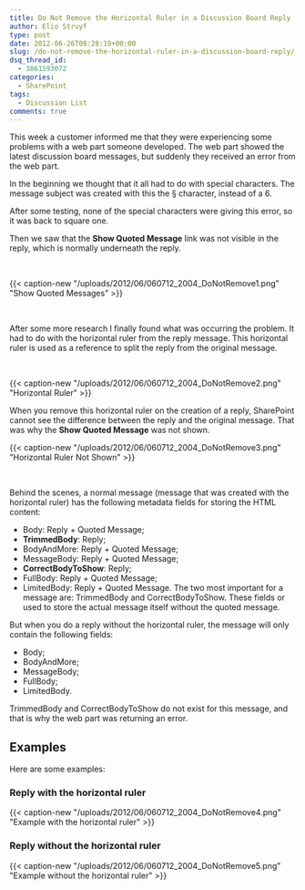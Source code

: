 ```yaml
---
title: Do Not Remove the Horizontal Ruler in a Discussion Board Reply
author: Elio Struyf
type: post
date: 2012-06-26T08:28:19+00:00
slug: /do-not-remove-the-horizontal-ruler-in-a-discussion-board-reply/
dsq_thread_id:
  - 3861593072
categories:
  - SharePoint
tags:
  - Discussion List
comments: true
---
```


This week a customer informed me that they were experiencing some problems with a web part someone developed. The web part showed the latest discussion board messages, but suddenly they received an error from the web part.

In the beginning we thought that it all had to do with special characters. The message subject was created with this the § character, instead of a 6.

After some testing, none of the special characters were giving this error, so it was back to square one.

Then we saw that the **Show Quoted Message** link was not visible in the reply, which is normally underneath the reply.

&nbsp;

{{< caption-new "/uploads/2012/06/060712_2004_DoNotRemove1.png" "Show Quoted Messages" >}}

&nbsp;

After some more research I finally found what was occurring the problem. It had to do with the horizontal ruler from the reply message. This horizontal ruler is used as a reference to split the reply from the original message.

&nbsp;

{{< caption-new "/uploads/2012/06/060712_2004_DoNotRemove2.png" "Horizontal Ruler" >}}

When you remove this horizontal ruler on the creation of a reply, SharePoint cannot see the difference between the reply and the original message. That was why the **Show Quoted Message** was not shown.

{{< caption-new "/uploads/2012/06/060712_2004_DoNotRemove3.png" "Horizontal Ruler Not Shown" >}}

&nbsp;

Behind the scenes, a normal message (message that was created with the horizontal ruler) has the following metadata fields for storing the HTML content:

*   Body: Reply + Quoted Message;
*   **TrimmedBody**: Reply;
*   BodyAndMore: Reply + Quoted Message;
*   MessageBody: Reply + Quoted Message;
*   **CorrectBodyToShow**: Reply;
*   FullBody: Reply + Quoted Message;
*   LimitedBody: Reply + Quoted Message.
The two most important for a message are: TrimmedBody and CorrectBodyToShow. These fields or used to store the actual message itself without the quoted message.

But when you do a reply without the horizontal ruler, the message will only contain the following fields:

*   Body;
*   BodyAndMore;
*   MessageBody;
*   FullBody;
*   LimitedBody.

TrimmedBody and CorrectBodyToShow do not exist for this message, and that is why the web part was returning an error.

## Examples

Here are some examples:

### Reply with the horizontal ruler

{{< caption-new "/uploads/2012/06/060712_2004_DoNotRemove4.png" "Example with the horizontal ruler" >}}

### Reply without the horizontal ruler

{{< caption-new "/uploads/2012/06/060712_2004_DoNotRemove5.png" "Example without the horizontal ruler" >}}
